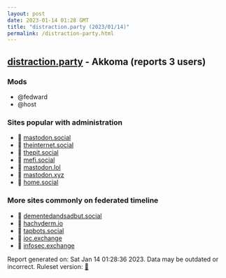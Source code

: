 ```yaml
---
layout: post
date: 2023-01-14 01:28 GMT
title: "distraction.party (2023/01/14)"
permalink: /distraction-party.html
---
```


## [distraction.party](https://distraction.party) - Akkoma (reports 3 users)

### Mods
 * @fedward
 * @host

### Sites popular with administration

* 🐘 [mastodon.social](/mastodon-social.html)
* 🐘 [theinternet.social](/theinternet-social.html)
* 🐘 [thepit.social](/thepit-social.html)
* 🐘 [mefi.social](/mefi-social.html)
* 🐘 [mastodon.lol](/mastodon-lol.html)
* 🐘 [mastodon.xyz](/mastodon-xyz.html)
* 🐘 [home.social](/home-social.html)

### More sites commonly on federated timeline

* 🐘 [dementedandsadbut.social](/dementedandsadbut-social.html)
* 🐘 [hachyderm.io](/hachyderm-io.html)
* 🐘 [tapbots.social](/tapbots-social.html)
* 🐘 [ioc.exchange](/ioc-exchange.html)
* 🐘 [infosec.exchange](/infosec-exchange.html)

Report generated on: Sat Jan 14 01:28:36 2023. Data may be outdated or incorrect.
Ruleset version: [🧁](/version-cupcake)

